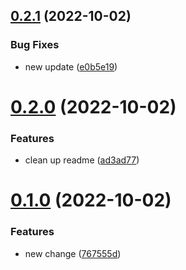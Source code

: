 ## [0.2.1](https://github.com/soufianeodf/secure-branches/compare/v0.2.0...v0.2.1) (2022-10-02)


### Bug Fixes

* new update ([e0b5e19](https://github.com/soufianeodf/secure-branches/commit/e0b5e1979911fc58020771ff500c95f4a46e9d3a))



# [0.2.0](https://github.com/soufianeodf/secure-branches/compare/v0.1.0...v0.2.0) (2022-10-02)


### Features

* clean up readme ([ad3ad77](https://github.com/soufianeodf/secure-branches/commit/ad3ad775b04a0f54ff89db811446830f88d3aad5))



# [0.1.0](https://github.com/soufianeodf/secure-branches/compare/767555d532e2bccb6fc09d35c6ac60aacb6c80c6...v0.1.0) (2022-10-02)


### Features

* new change ([767555d](https://github.com/soufianeodf/secure-branches/commit/767555d532e2bccb6fc09d35c6ac60aacb6c80c6))



